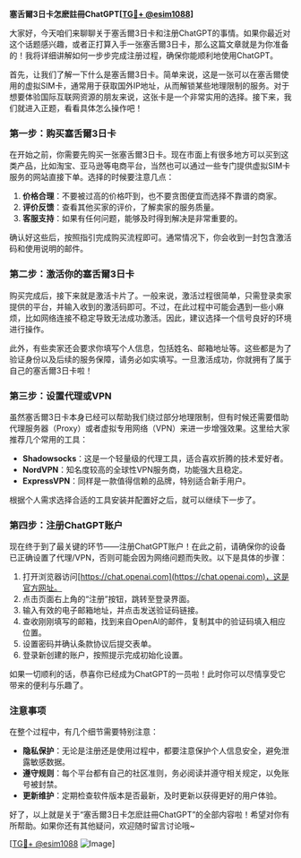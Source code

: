 **塞舌爾3日卡怎麽註冊ChatGPT[[TG💪+ @esim1088](https://t.me/s/esim1088)]**

大家好，今天咱们来聊聊关于塞舌爾3日卡和注册ChatGPT的事情。如果你最近对这个话题感兴趣，或者正打算入手一张塞舌爾3日卡，那么这篇文章就是为你准备的！我将详细讲解如何一步步完成注册过程，确保你能顺利地使用ChatGPT。

首先，让我们了解一下什么是塞舌爾3日卡。简单来说，这是一张可以在塞舌爾使用的虚拟SIM卡，通常用于获取国外IP地址，从而解锁某些地理限制的服务。对于想要体验国际互联网资源的朋友来说，这张卡是一个非常实用的选择。接下来，我们就进入正题，看看具体怎么操作吧！

### 第一步：购买塞舌爾3日卡

在开始之前，你需要先购买一张塞舌爾3日卡。现在市面上有很多地方可以买到这类产品，比如淘宝、亚马逊等电商平台，当然也可以通过一些专门提供虚拟SIM卡服务的网站直接下单。选择的时候要注意几点：

1. **价格合理**：不要被过高的价格吓到，也不要贪图便宜而选择不靠谱的商家。
2. **评价反馈**：查看其他买家的评价，了解卖家的服务质量。
3. **客服支持**：如果有任何问题，能够及时得到解决是非常重要的。

确认好这些后，按照指引完成购买流程即可。通常情况下，你会收到一封包含激活码和使用说明的邮件。

### 第二步：激活你的塞舌爾3日卡

购买完成后，接下来就是激活卡片了。一般来说，激活过程很简单，只需登录卖家提供的平台，并输入收到的激活码即可。不过，在此过程中可能会遇到一些小麻烦，比如网络连接不稳定导致无法成功激活。因此，建议选择一个信号良好的环境进行操作。

此外，有些卖家还会要求你填写个人信息，包括姓名、邮箱地址等。这些都是为了验证身份以及后续的服务保障，请务必如实填写。一旦激活成功，你就拥有了属于自己的塞舌爾3日卡啦！

### 第三步：设置代理或VPN

虽然塞舌爾3日卡本身已经可以帮助我们绕过部分地理限制，但有时候还需要借助代理服务器（Proxy）或者虚拟专用网络（VPN）来进一步增强效果。这里给大家推荐几个常用的工具：

- **Shadowsocks**：这是一个轻量级的代理工具，适合喜欢折腾的技术爱好者。
- **NordVPN**：知名度较高的全球性VPN服务商，功能强大且稳定。
- **ExpressVPN**：同样是一款值得信赖的品牌，特别适合新手用户。

根据个人需求选择合适的工具安装并配置好之后，就可以继续下一步了。

### 第四步：注册ChatGPT账户

现在终于到了最关键的环节——注册ChatGPT账户！在此之前，请确保你的设备已正确设置了代理/VPN，否则可能会因为网络问题而失败。以下是具体的步骤：

1. 打开浏览器访问[https://chat.openai.com](https://chat.openai.com)，这是官方网址。
2. 点击页面右上角的“注册”按钮，跳转至登录界面。
3. 输入有效的电子邮箱地址，并点击发送验证码链接。
4. 查收刚刚填写的邮箱，找到来自OpenAI的邮件，复制其中的验证码填入相应位置。
5. 设置密码并确认条款协议后提交表单。
6. 登录新创建的账户，按照提示完成初始化设置。

如果一切顺利的话，恭喜你已经成为ChatGPT的一员啦！此时你可以尽情享受它带来的便利与乐趣了。

### 注意事项

在整个过程中，有几个细节需要特别注意：

- **隐私保护**：无论是注册还是使用过程中，都要注意保护个人信息安全，避免泄露敏感数据。
- **遵守规则**：每个平台都有自己的社区准则，务必阅读并遵守相关规定，以免账号被封禁。
- **更新维护**：定期检查软件版本是否最新，及时更新以获得更好的用户体验。

好了，以上就是关于“塞舌爾3日卡怎麽註冊ChatGPT”的全部内容啦！希望对你有所帮助。如果你还有其他疑问，欢迎随时留言讨论哦~

[[TG💪+ @esim1088](https://t.me/s/esim1088) ![Image](https://i.postimg.cc/4NQfJmqS/Snipaste-2025-05-13-00-14-12.png)]